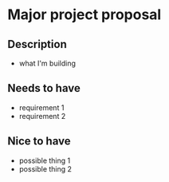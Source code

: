 # Major project proposal

## Description
- what I'm building

## Needs to have
- requirement 1
- requirement 2

## Nice to have
- possible thing 1
- possible thing 2
